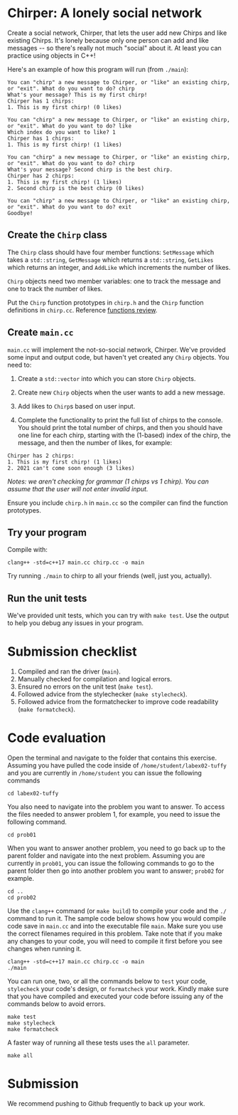 # Chirper: A lonely social network

Create a social network, Chirper, that lets the user add new Chirps and like existing Chirps. It's lonely because only one person can add and like messages -- so there's really not much "social" about it. At least you can practice using objects in C++!

Here's an example of how this program will run (from ``./main``):

```
You can "chirp" a new message to Chirper, or "like" an existing chirp, or "exit". What do you want to do? chirp
What's your message? This is my first chirp!
Chirper has 1 chirps:
1. This is my first chirp! (0 likes)

You can "chirp" a new message to Chirper, or "like" an existing chirp, or "exit". What do you want to do? like
Which index do you want to like? 1
Chirper has 1 chirps:
1. This is my first chirp! (1 likes)

You can "chirp" a new message to Chirper, or "like" an existing chirp, or "exit". What do you want to do? chirp
What's your message? Second chirp is the best chirp.
Chirper has 2 chirps:
1. This is my first chirp! (1 likes)
2. Second chirp is the best chirp (0 likes)

You can "chirp" a new message to Chirper, or "like" an existing chirp, or "exit". What do you want to do? exit
Goodbye!
```

## Create the ``Chirp`` class

The ``Chirp`` class should have four member functions:
``SetMessage`` which takes a ``std::string``, ``GetMessage`` which returns a ``std::string``, ``GetLikes`` which returns an integer, and ``AddLike`` which increments the number of likes.

``Chirp`` objects need two member variables: one to track the message and one to track the number of likes.

Put the ``Chirp`` function prototypes in ``chirp.h`` and the ``Chirp`` function definitions in ``chirp.cc``. Reference [functions review](https://github.com/ILXL-guides/function-file-organization).

## Create ``main.cc``

``main.cc`` will implement the not-so-social network, Chirper. We've provided some input and output code, but haven't yet created any ``Chirp`` objects. You need to:

1. Create a ``std::vector`` into which you can store ``Chirp`` objects.

2. Create new ``Chirp`` objects when the user wants to add a new message.

3. Add likes to ``Chirp``s based on user input.

4. Complete the functionality to print the full list of chirps to the console. You should print the total number of chirps, and then you should have one line for each chirp, starting with the (1-based) index of the chirp, the message, and then the number of likes, for example:

```
Chirper has 2 chirps:
1. This is my first chirp! (1 likes)
2. 2021 can't come soon enough (3 likes)
```

*Notes: we aren't checking for grammar (1 chirps vs 1 chirp). You can assume that the user will not enter invalid input.*

Ensure you include ``chirp.h`` in ``main.cc`` so the compiler can find the function prototypes.

## Try your program

Compile with:

```
clang++ -std=c++17 main.cc chirp.cc -o main
```

Try running ``./main`` to chirp to all your friends (well, just you, actually).

## Run the unit tests

We've provided unit tests, which you can try with ``make test``. Use the output to help you debug any issues in your program.

# Submission checklist
1. Compiled and ran the driver (`main`).
1. Manually checked for compilation and logical errors.
1. Ensured no errors on the unit test (`make test`).
1. Followed advice from the stylechecker (`make stylecheck`).
1. Followed advice from the formatchecker to improve code readability (`make formatcheck`).

# Code evaluation
Open the terminal and navigate to the folder that contains this exercise. Assuming you have pulled the code inside of `/home/student/labex02-tuffy` and you are currently in `/home/student` you can issue the following commands

```
cd labex02-tuffy
```

You also need to navigate into the problem you want to answer. To access the files needed to answer problem 1, for example, you need to issue the following command.

```
cd prob01
```

When you want to answer another problem, you need to go back up to the parent folder and navigate into the next problem. Assuming you are currently in `prob01`, you can issue the following commands to go to the parent folder then go into another problem you want to answer; `prob02` for example.

```
cd ..
cd prob02
```

Use the `clang++` command (or ``make build``) to compile your code and the `./` command to run it. The sample code below shows how you would compile code save in `main.cc` and into the executable file `main`. Make sure you use the correct filenames required in this problem.  Take note that if you make any changes to your code, you will need to compile it first before you see changes when running it.

```
clang++ -std=c++17 main.cc chirp.cc -o main
./main
```

You can run one, two, or all the commands below to `test` your code, `stylecheck` your code's design, or `formatcheck` your work. Kindly make sure that you have compiled and executed your code before issuing any of the commands below to avoid errors.

```
make test
make stylecheck
make formatcheck
```

A faster way of running all these tests uses the `all` parameter.

```
make all
```

# Submission

We recommend pushing to Github frequently to back up your work.
